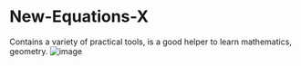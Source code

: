 # New-Equations-X
Contains a variety of practical tools, is a good helper to learn mathematics, geometry.
![image](https://github.com/New-Wquations-X/master/logo.jpg)
